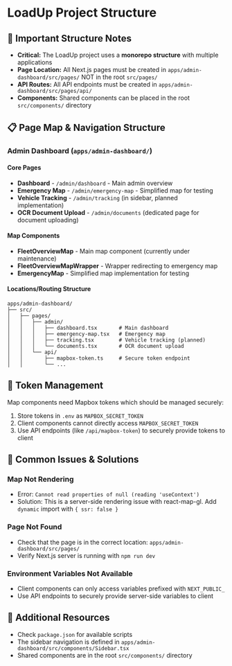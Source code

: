 # LoadUp Project Structure

## 🚨 Important Structure Notes

- **Critical:** The LoadUp project uses a **monorepo structure** with multiple applications
- **Page Location:** All Next.js pages must be created in `apps/admin-dashboard/src/pages/` NOT in the root `src/pages/`
- **API Routes:** All API endpoints must be created in `apps/admin-dashboard/src/pages/api/` 
- **Components:** Shared components can be placed in the root `src/components/` directory

## 📋 Page Map & Navigation Structure

### Admin Dashboard (`apps/admin-dashboard/`)

#### Core Pages
- **Dashboard** - `/admin/dashboard` - Main admin overview
- **Emergency Map** - `/admin/emergency-map` - Simplified map for testing
- **Vehicle Tracking** - `/admin/tracking` (in sidebar, planned implementation)
- **OCR Document Upload** - `/admin/documents` (dedicated page for document uploading)

#### Map Components
- **FleetOverviewMap** - Main map component (currently under maintenance)
- **FleetOverviewMapWrapper** - Wrapper redirecting to emergency map
- **EmergencyMap** - Simplified map implementation for testing

#### Locations/Routing Structure
```
apps/admin-dashboard/
├── src/
│   ├── pages/
│   │   ├── admin/
│   │   │   ├── dashboard.tsx       # Main dashboard
│   │   │   ├── emergency-map.tsx   # Emergency map
│   │   │   ├── tracking.tsx        # Vehicle tracking (planned)
│   │   │   └── documents.tsx       # OCR document upload
│   │   └── api/
│   │       ├── mapbox-token.ts     # Secure token endpoint
│   │       └── ...
```

## 🔑 Token Management

Map components need Mapbox tokens which should be managed securely:

1. Store tokens in `.env` as `MAPBOX_SECRET_TOKEN`
2. Client components cannot directly access `MAPBOX_SECRET_TOKEN`
3. Use API endpoints (like `/api/mapbox-token`) to securely provide tokens to client

## 🧭 Common Issues & Solutions

### Map Not Rendering
- Error: `Cannot read properties of null (reading 'useContext')`
- Solution: This is a server-side rendering issue with react-map-gl. Add `dynamic` import with `{ ssr: false }`

### Page Not Found
- Check that the page is in the correct location: `apps/admin-dashboard/src/pages/`
- Verify Next.js server is running with `npm run dev`

### Environment Variables Not Available
- Client components can only access variables prefixed with `NEXT_PUBLIC_`
- Use API endpoints to securely provide server-side variables to client

## 📂 Additional Resources

- Check `package.json` for available scripts
- The sidebar navigation is defined in `apps/admin-dashboard/src/components/Sidebar.tsx`
- Shared components are in the root `src/components/` directory 
